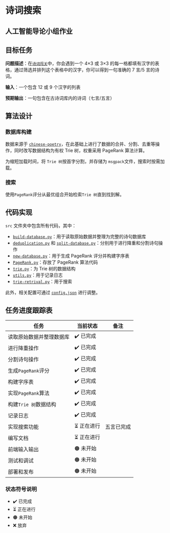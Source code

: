 # 诗词搜索

## 人工智能导论小组作业

## 目标任务

**问题描述**：在[`诗词闯关`](https://www.arealme.com/9-grid-chinese-poem-quiz/cn/)中，你会遇到一个 4×3 或 3×3 的每一格都填有汉字的表格，通过筛选并排列这个表格中的汉字，你可以得到一句准确的 7 言/5 言的诗词。

**输入**：一个包含 12 或 9 个汉字的列表

**预期输出**：一句包含在古诗词库内的诗词（七言/五言）

## 算法设计

### 数据库构建

数据来源于 [`chinese-poetry`](https://github.com/chinese-poetry/chinese-poetry)，在此基础上进行了数据的合并、分割、去重等操作，同时改写数据结构为有权 Trie 树，权重采用 PageRank 算法计算。

为缩短加载时间，将 `Trie 树`按首字分割，并存储为 ` msgpack `文件，搜索时按需加载。

### 搜索

使用` PageRank `评分从最优组合开始检索` Trie 树 `直到找到解。

## 代码实现

`src` 文件夹中包含所有代码，其中：

- [`build-database.py`](src/build-database.py)：用于读取原始数据并整理为完整的诗句数据库
- [`deduplication.py`](src/deduplication.py) 和 [`split-database.py`](src/split-database.py)：分别用于进行降重和分割诗句操作
- [`new-database.py`](src/new-database.py)：用于生成 PageRank 评分并构建字序表
- [`PageRank.py`](src/PageRank.py)：存放了 PageRank 算法代码
- [`trie.py`](src/trie.py)：为 Trie 树的数据结构
- [`utils.py`](src/utils.py)：用于记录日志
- [`trie-retrival.py`](src/trie-retrieval.py)：用于搜索

此外，相关配置可通过 [`config.json`](config/config.json) 进行调整。

## 任务进度跟踪表

| 任务                     | 当前状态   | 备注        |
|--------------------------|------------|------------|
| 读取原始数据并整理数据库 | ✔️ 已完成  |              |
| 进行降重操作             | ✔️ 已完成  |              |
| 分割诗句操作             | ✔️ 已完成  |              |
| 生成` PageRank `评分       | ✔️ 已完成  |              |
| 构建字序表               | ✔️ 已完成  |              |
| 实现` PageRank `算法       | ✔️ 已完成  |              |
| 构建` Trie 树 `数据结构     | ✔️ 已完成  |              |
| 记录日志                 | ✔️ 已完成  |              |
| 实现搜索功能             | ⏳ 正在进行 | 五言已完成    |
| 编写文档                 | ⏳ 正在进行 |              |
| 前端输入输出             | 🟠 未开始  |              |
| 测试和调试               | 🟠 未开始  |              |
| 部署和发布               | 🟠 未开始  |              |

### 状态符号说明

- ✔️ 已完成
- ⏳ 正在进行
- 🟠 未开始
- ❌ 放弃

